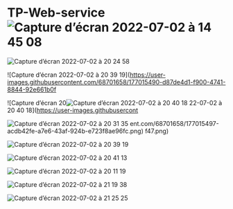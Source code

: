 # TP-Web-service![Capture d’écran 2022-07-02 à 14 45 08](https://user-images.githubusercontent.com/68701658/177004733-9e8830c0-28bf-4207-884a-73a0c431c537.png)
![Capture d’écran 2022-07-02 à 20 24 58](https://user-images.githubusercontent.com/68701658/177015489-e7ef2aad-7390-404a-9e22-deff8e958c3e.png)

![Capture d’écran 2022-07-02 à 20 39 19](https://user-images.githubusercontent.com/68701658/177015490-d87de4d1-f900-4741-8844-92e661b0f

![Capture d’écran 20![Capture d’écran 2022-07-02 à 20 40 18](https://user-images.githubusercontent.com/68701658/177015694-7189cf13-e9ed-4a2c-b27e-a46dfa9f752c.png)
22-07-02 à 20 40 18](https://user-images.githubusercont

![Capture d’écran 2022-07-02 à 20 31 35](https://user-images.githubusercontent.com/68701658/177015612-080802c9-0de1-4c1a-879c-2430d8c1e3e5.png)
ent.com/68701658/177015497-acdb42fe-a7e6-43af-924b-e723f8ae96fc.png)
f47.png)

![Capture d’écran 2022-07-02 à 20 39 19](https://user-images.githubusercontent.com/68701658/177015659-7e0b9125-58a3-47cd-a377-218063c537e1.png)

![Capture d’écran 2022-07-02 à 20 41 13](https://user-images.githubusercontent.com/68701658/177015520-6c219de1-7f65-4930-a94b-eac419fcd02d.png)



![Capture d’écran 2022-07-02 à 20 11 19](https://user-images.githubusercontent.com/68701658/177015568-29fa529d-5488-4185-928a-6df5acb14652.png)


![Capture d’écran 2022-07-02 à 21 19 38](https://user-images.githubusercontent.com/68701658/177015577-a83a04b9-7a12-4720-9165-2ae74dfa9164.png)


![Capture d’écran 2022-07-02 à 21 25 25](https://user-images.githubusercontent.com/68701658/177015580-2f3b3a6f-8f2c-449c-b9a1-222c48e383a4.png)

